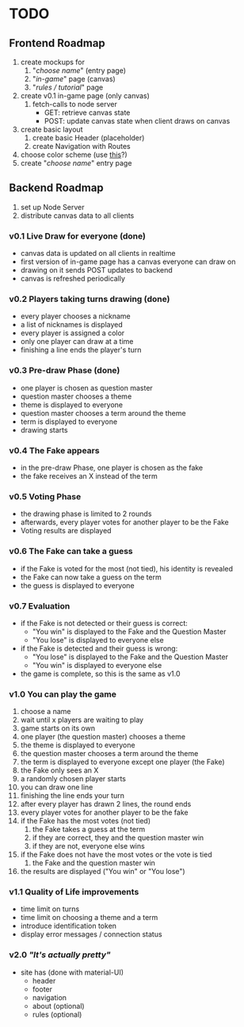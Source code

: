# TODO

## Frontend Roadmap

1. create mockups for
   1. "*choose name*" (entry page)
   2. "*in-game*" page (canvas)
   3. "*rules / tutorial*" page
2. create v0.1 in-game page (only canvas)
   1. fetch-calls to node server
      - GET: retrieve canvas state
      - POST: update canvas state when client draws on canvas
3. create basic layout
   1. create basic Header (placeholder)
   2. create Navigation with Routes
4. choose color scheme (use [this](https://coolors.co/)?)
5. create "*choose name*" entry page


## Backend Roadmap

1. set up Node Server
2. distribute canvas data to all clients

### v0.1 Live Draw for everyone **(done)**

- canvas data is updated on all clients in realtime
- first version of in-game page has a canvas everyone can draw on
- drawing on it sends POST updates to backend
- canvas is refreshed periodically

### v0.2 Players taking turns drawing **(done)**

- every player chooses a nickname
- a list of nicknames is displayed
- every player is assigned a color
- only one player can draw at a time
- finishing a line ends the player's turn

### v0.3 Pre-draw Phase **(done)**

- one player is chosen as question master
- question master chooses a theme
- theme is displayed to everyone
- question master chooses a term around the theme
- term is displayed to everyone
- drawing starts

### v0.4 The Fake appears

- in the pre-draw Phase, one player is chosen as the fake
- the fake receives an X instead of the term

### v0.5 Voting Phase

- the drawing phase is limited to 2 rounds
- afterwards, every player votes for another player to be the Fake
- Voting results are displayed

### v0.6 The Fake can take a guess

- if the Fake is voted for the most (not tied), his identity is revealed
- the Fake can now take a guess on the term
- the guess is displayed to everyone

### v0.7 Evaluation

- if the Fake is not detected or their guess is correct:
  -  "You win" is displayed to the Fake and the Question Master
  -  "You lose" is displayed to everyone else
-  if the Fake is detected and their guess is wrong:
   -  "You lose" is displayed to the Fake and the Question Master
   -  "You win" is displayed to everyone else
- the game is complete, so this is the same as v1.0

### v1.0 You can play the game
1. choose a name
2. wait until x players are waiting to play
3. game starts on its own
4. one player (the question master) chooses a theme
5. the theme is displayed to everyone
6. the question master chooses a term around the theme
7. the term is displayed to everyone except one player (the Fake)
8. the Fake only sees an X
9. a randomly chosen player starts
10. you can draw one line
11. finishing the line ends your turn
12. after every player has drawn 2 lines, the round ends
13. every player votes for another player to be the fake
14. if the Fake has the most votes (not tied)
    1.  the Fake takes a guess at the term
    2.  if they are correct, they and the question master win
    3.  if they are not, everyone else wins
15. if the Fake does not have the most votes or the vote is tied
    1.  the Fake and the question master win
16. the results are displayed ("You win" or "You lose")

### v1.1 Quality of Life improvements

- time limit on turns
- time limit on choosing a theme and a term
- introduce identification token
- display error messages / connection status

### v2.0 *"It's actually pretty"*

- site has (done with material-UI)
  - header
  - footer
  - navigation
  - about (optional)
  - rules (optional)

